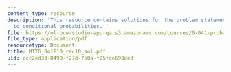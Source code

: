 ```yaml
---
content_type: resource
description: 'This resource contains solutions for the problem statements related
  to conditional probabilities. '
file: https://ol-ocw-studio-app-qa.s3.amazonaws.com/courses/6-041-probabilistic-systems-analysis-and-applied-probability-fall-2010/ccc2ed338490f27d7b0af25fce690de3_MIT6_041F10_rec10_sol.pdf
file_type: application/pdf
resourcetype: Document
title: MIT6_041F10_rec10_sol.pdf
uid: ccc2ed33-8490-f27d-7b0a-f25fce690de3
---
```

